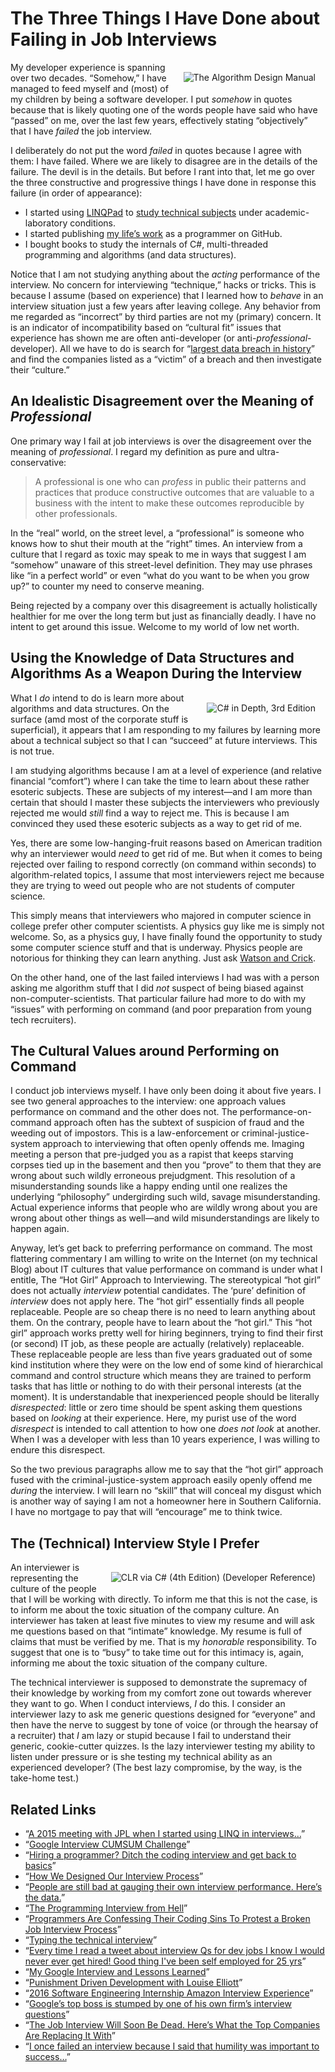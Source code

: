 # The Three Things I Have Done about Failing in Job Interviews

<!-- cSpell:disable -->
<a href="https://www.amazon.com/Algorithm-Design-Manual-Steven-Skiena/dp/1848000693?SubscriptionId=1SW6D7X6ZXXR92KVX0G2&tag=thekintespacec00&linkCode=xm2&camp=2025&creative=165953&creativeASIN=1848000693" target="_blank"><img alt="The Algorithm Design Manual" src="https://images-na.ssl-images-amazon.com/images/I/515GcxK1FFL.jpg" style="float:right;margin:16px;" /></a>
<!-- cSpell:enable -->

My developer experience is spanning over two decades. “Somehow,” I have managed to feed myself and (most) of my children by being a software developer. I put _somehow_ in quotes because that is likely quoting one of the words people have said who have “passed” on me, over the last few years, effectively stating “objectively” that I have _failed_ the job interview.

I deliberately do not put the word _failed_ in quotes because I agree with them: I have failed. Where we are likely to disagree are in the details of the failure. The devil is in the details. But before I rant into that, let me go over the three constructive and progressive things I have done in response this failure (in order of appearance):

* I started using [LINQPad](https://www.linqpad.net/) to [study technical subjects](https://github.com/BryanWilhite/LinqPad) under academic-laboratory conditions.
* I started publishing [my life’s work](https://github.com/BryanWilhite) as a programmer on GitHub.
* I bought books to study the internals of C#, multi-threaded programming and algorithms (and data structures).

Notice that I am not studying anything about the _acting_ performance of the interview. No concern for interviewing “technique,” hacks or tricks. This is because I assume (based on experience) that I learned how to _behave_ in an interview situation just a few years after leaving college. Any behavior from me regarded as “incorrect” by third parties are not my (primary) concern. It is an indicator of incompatibility based on “cultural fit” issues that experience has shown me are often anti-developer (or anti-_professional_-developer). All we have to do is search for “[largest data breach in history](https://www.bing.com/search?q=largest+data+breach+in+history&qs=n&form=QBLH&sp=-1&pq=largest+data+breach+in+history&sc=2-30&sk=&cvid=20B8AC26C6B64D5F96EB0CC87BF10EB0)” and find the companies listed as a “victim” of a breach and then investigate their “culture.”

## An Idealistic Disagreement over the Meaning of _Professional_

One primary way I fail at job interviews is over the disagreement over the meaning of _professional_. I regard my definition as pure and ultra-conservative:

>A professional is one who can _profess_ in public their patterns and practices that produce constructive outcomes that are valuable to a business with the intent to make these outcomes reproducible by other professionals.

In the “real” world, on the street level, a “professional” is someone who knows how to shut their mouth at the “right” times. An interview from a culture that I regard as toxic may speak to me in ways that suggest I am “somehow” unaware of this street-level definition. They may use phrases like “in a perfect world” or even “what do you want to be when you grow up?” to counter my need to conserve meaning.

Being rejected by a company over this disagreement is actually holistically healthier for me over the long term but just as financially deadly. I have no intent to get around this issue. Welcome to my world of low net worth.

## Using the Knowledge of Data Structures and Algorithms As a Weapon During the Interview

<!-- cSpell:disable -->
<a href="https://www.amazon.com/C-Depth-3rd-Jon-Skeet/dp/161729134X?SubscriptionId=1SW6D7X6ZXXR92KVX0G2&tag=thekintespacec00&linkCode=xm2&camp=2025&creative=165953&creativeASIN=161729134X" target="_blank"><img alt="C# in Depth, 3rd Edition" src="https://images-na.ssl-images-amazon.com/images/I/41prHleW6NL.jpg" style="float:right;margin:16px;" /></a>
<!-- cSpell:enable -->

What I _do_ intend to do is learn more about algorithms and data structures. On the surface (amd most of the corporate stuff is superficial), it appears that I am responding to my failures by learning more about a technical subject so that I can “succeed” at future interviews. This is not true.

I am studying algorithms because I am at a level of experience (and relative financial “comfort”) where I can take the time to learn about these rather esoteric subjects. These are subjects of my interest—and I am more than certain that should I master these subjects the interviewers who previously rejected me would _still_ find a way to reject me. This is because I am convinced they used these esoteric subjects as a way to get rid of me.

Yes, there are some low-hanging-fruit reasons based on American tradition why an interviewer would _need_ to get rid of me. But when it comes to being rejected over failing to respond correctly (on command within seconds) to algorithm-related topics, I assume that most interviewers reject me because they are trying to weed out people who are not students of computer science.

This simply means that interviewers who majored in computer science in college prefer other computer scientists. A physics guy like me is simply not welcome. So, as a physics guy, I have finally found the opportunity to study some computer science stuff and that is underway. Physics people are notorious for thinking they can learn anything. Just ask [Watson and Crick](http://www.history.com/this-day-in-history/watson-and-crick-discover-chemical-structure-of-dna).

On the other hand, one of the last failed interviews I had was with a person asking me algorithm stuff that I did _not_ suspect of being biased against non-computer-scientists. That particular failure had more to do with my “issues” with performing on command (and poor preparation from young tech recruiters).

## The Cultural Values around Performing on Command

I conduct job interviews myself. I have only been doing it about five years. I see two general approaches to the interview: one approach values performance on command and the other does not. The performance-on-command approach often has the subtext of suspicion of fraud and the weeding out of impostors. This is a law-enforcement or criminal-justice-system approach to interviewing that often openly offends me. Imaging meeting a person that pre-judged you as a rapist that keeps starving corpses tied up in the basement and then you “prove” to them that they are wrong about such wildly erroneous prejudgment. This resolution of a misunderstanding sounds like a happy ending until one realizes the underlying “philosophy” undergirding such wild, savage misunderstanding. Actual experience informs that people who are wildly wrong about you are wrong about other things as well—and wild misunderstandings are likely to happen again.

Anyway, let’s get back to preferring performance on command. The most flattering commentary I am willing to write on the Internet (on my technical Blog) about IT cultures that value performance on command is under what I entitle, The “Hot Girl” Approach to Interviewing. The stereotypical “hot girl” does not actually _interview_ potential candidates. The ‘pure’ definition of _interview_ does not apply here. The “hot girl” essentially finds all people replaceable. People are so cheap there is no need to learn anything about them. On the contrary, people have to learn about the “hot girl.” This “hot girl” approach works pretty well for hiring beginners, trying to find their first (or second) IT job, as these people are actually (relatively) replaceable. These replaceable people are less than five years graduated out of some kind institution where they were on the low end of some kind of hierarchical command and control structure which means they are trained to perform tasks that has little or nothing to do with their personal interests (at the moment). It is understandable that inexperienced people should be literally _disrespected_: little or zero time should be spent asking them questions based on _looking_ at their experience. Here, my purist use of the word _disrespect_ is intended to call attention to how one _does not look_ at another. When I was a developer with less than 10 years experience, I was willing to endure this disrespect.

So the two previous paragraphs allow me to say that the “hot girl” approach fused with the criminal-justice-system approach easily openly offend me _during_ the interview. I will learn no “skill” that will conceal my disgust which is another way of saying I am not a homeowner here in Southern California. I have no mortgage to pay that will “encourage” me to think twice.

## The (Technical) Interview Style I Prefer

<!-- cSpell:disable -->
<a href="https://www.amazon.com/CLR-via-4th-Developer-Reference/dp/0735667454?SubscriptionId=1SW6D7X6ZXXR92KVX0G2&tag=thekintespacec00&linkCode=xm2&camp=2025&creative=165953&creativeASIN=0735667454" target="_blank"><img alt="CLR via C# (4th Edition) (Developer Reference)" src="https://images-na.ssl-images-amazon.com/images/I/41zZ5aN3ypL.jpg" style="float:right;margin:16px;" /></a>
<!-- cSpell:enable -->

An interviewer is representing the culture of the people that I will be working with directly. To inform me that this is not the case, is to inform me about the toxic situation of the company culture. An interviewer has taken at least five minutes to view my resume and will ask me questions based on that “intimate” knowledge. My resume is full of claims that must be verified by me. That is my _honorable_ responsibility. To suggest that one is to “busy” to take time out for this intimacy is, again, informing me about the toxic situation of the company culture.

The technical interviewer is supposed to demonstrate the supremacy of their knowledge by working from my comfort zone out towards wherever they want to go. When I conduct interviews, _I_ do this. I consider an interviewer lazy to ask me generic questions designed for “everyone” and then have the nerve to suggest by tone of voice (or through the hearsay of a recruiter) that _I_ am lazy or stupid because I fail to understand their generic, cookie-cutter quizzes. Is the lazy interviewer testing my ability to listen under pressure or is she testing my technical ability as an experienced developer? (The best lazy compromise, by the way, is the take-home test.)

## Related Links

* “[A 2015 meeting with JPL when I started using LINQ in interviews…](http://songhayblog.azurewebsites.net/entry/a-2015-meeting-with-jpl-when-i-started-using-linq-in-interviews)”
* “[Google Interview CUMSUM Challenge](http://songhayblog.azurewebsites.net/entry/google-interview-cumsum-challenge)”
* “[Hiring a programmer? Ditch the coding interview and get back to basics](https://m.signalvnoise.com/hiring-a-programmer-ditch-the-coding-interview-and-get-back-to-basics-f5c43e369eaf)”
* “[How We Designed Our Interview Process](https://blog.readme.io/how-we-designed-our-interview-process/)”
* “[People are still bad at gauging their own interview performance. Here’s the data.](http://blog.interviewing.io/people-are-still-bad-at-gauging-their-own-interview-performance-heres-the-data/)”
* “[The Programming Interview from Hell](http://pythonforengineers.com/the-programming-interview-from-hell/)”
* “[Programmers Are Confessing Their Coding Sins To Protest a Broken Job Interview Process](https://developers.slashdot.org/story/17/03/01/1643251/programmers-are-confessing-their-coding-sins-to-protest-a-broken-job-interview-process?utm_source=feedly1.0mainlinkanon&utm_medium=feed)”
* “[Typing the technical interview](https://aphyr.com/posts/342-typing-the-technical-interview)”
* “[Every time I read a tweet about interview Qs for dev jobs I know I would never ever get hired! Good thing I've been self employed for 25 yrs](https://twitter.com/julielerman/status/541671152570368000)”
* “[My Google Interview and Lessons Learned](https://medium.com/startup-founder-panel/my-google-interview-and-lessons-learned-43109881c521)”
* “[Punishment Driven Development with Louise Elliott](https://hanselminutes.com/526/punishment-driven-development-with-louise-elliott)”
* “[2016 Software Engineering Internship Amazon Interview Experience](https://modalduality.org/amazon-interview-experience/)”
* “[Google’s top boss is stumped by one of his own firm’s interview questions](http://www.bbc.co.uk/newsbeat/article/38169022/googles-top-boss-is-stumped-by-one-of-his-own-firms-interview-questions)”
* “[The Job Interview Will Soon Be Dead. Here’s What the Top Companies Are Replacing It With](https://www.inc.com/marcel-schwantes/science-81-percent-of-people-lie-in-job-interviews-heres-what-top-companies-are-.html)”
* “[I once failed an interview because I said that humility was important to success…](https://twitter.com/i/web/status/929367789470699520)”